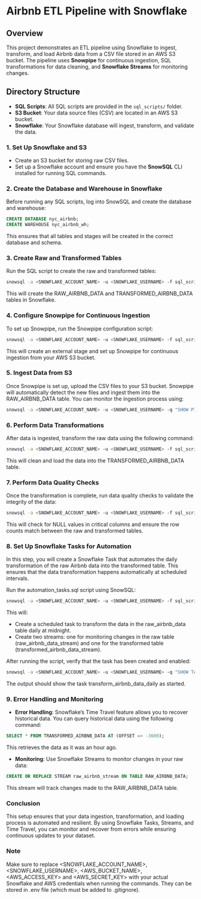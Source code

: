 # Airbnb ETL Pipeline with Snowflake

## Overview
This project demonstrates an ETL pipeline using Snowflake to ingest, transform, and load Airbnb data from a CSV file stored in an AWS S3 bucket. The pipeline uses **Snowpipe** for continuous ingestion, SQL transformations for data cleaning, and **Snowflake Streams** for monitoring changes.

## Directory Structure
- **SQL Scripts**: All SQL scripts are provided in the `sql_scripts/` folder.
- **S3 Bucket**: Your data source files (CSV) are located in an AWS S3 bucket.
- **Snowflake**: Your Snowflake database will ingest, transform, and validate the data.

### 1. Set Up Snowflake and S3
- Create an S3 bucket for storing raw CSV files.
- Set up a Snowflake account and ensure you have the **SnowSQL** CLI installed for running SQL commands.

### 2. Create the Database and Warehouse in Snowflake
Before running any SQL scripts, log into SnowSQL and create the database and warehouse:

```sql
CREATE DATABASE nyc_airbnb;
CREATE WAREHOUSE nyc_airbnb_wh;
```

This ensures that all tables and stages will be created in the correct database and schema.

### 3. Create Raw and Transformed Tables

Run the SQL script to create the raw and transformed tables:

```bash
snowsql -a <SNOWFLAKE_ACCOUNT_NAME> -u <SNOWFLAKE_USERNAME> -f sql_scripts/create_tables.sql
```

This will create the RAW_AIRBNB_DATA and TRANSFORMED_AIRBNB_DATA tables in Snowflake.

### 4. Configure Snowpipe for Continuous Ingestion

To set up Snowpipe, run the Snowpipe configuration script:

```bash
snowsql -a <SNOWFLAKE_ACCOUNT_NAME> -u <SNOWFLAKE_USERNAME> -f sql_scripts/snowpipe_configuration.sql
```

This will create an external stage and set up Snowpipe for continuous ingestion from your AWS S3 bucket.

### 5. Ingest Data from S3

Once Snowpipe is set up, upload the CSV files to your S3 bucket. Snowpipe will automatically detect the new files and ingest them into the RAW_AIRBNB_DATA table. You can monitor the ingestion process using:

```bash
snowsql -a <SNOWFLAKE_ACCOUNT_NAME> -u <SNOWFLAKE_USERNAME> -q "SHOW PIPES;"
```

### 6. Perform Data Transformations

After data is ingested, transform the raw data using the following command:

```bash
snowsql -a <SNOWFLAKE_ACCOUNT_NAME> -u <SNOWFLAKE_USERNAME> -f sql_scripts/transform_data.sql
```

This will clean and load the data into the TRANSFORMED_AIRBNB_DATA table.

### 7. Perform Data Quality Checks

Once the transformation is complete, run data quality checks to validate the integrity of the data:

```bash
snowsql -a <SNOWFLAKE_ACCOUNT_NAME> -u <SNOWFLAKE_USERNAME> -f sql_scripts/data_quality_checks.sql
```

This will check for NULL values in critical columns and ensure the row counts match between the raw and transformed tables.

### 8. Set Up Snowflake Tasks for Automation

In this step, you will create a Snowflake Task that automates the daily transformation of the raw Airbnb data into the transformed table. This ensures that the data transformation happens automatically at scheduled intervals.

Run the automation_tasks.sql script using SnowSQL:

```bash
snowsql -a <SNOWFLAKE_ACCOUNT_NAME> -u <SNOWFLAKE_USERNAME> -f sql_scripts/automation_tasks.sql
```

This will:
- Create a scheduled task to transform the data in the raw_airbnb_data table daily at midnight.
- Create two streams: one for monitoring changes in the raw table (raw_airbnb_data_stream) and one for the transformed table (transformed_airbnb_data_stream).

After running the script, verify that the task has been created and enabled:

```bash
snowsql -a <SNOWFLAKE_ACCOUNT_NAME> -u <SNOWFLAKE_USERNAME> -q "SHOW TASKS;"
```

The output should show the task transform_airbnb_data_daily as started.

### 9. Error Handling and Monitoring

- **Error Handling**: Snowflake’s Time Travel feature allows you to recover historical data. You can query historical data using the following command:

```sql
SELECT * FROM TRANSFORMED_AIRBNB_DATA AT (OFFSET => -3600);
```

This retrieves the data as it was an hour ago.

- **Monitoring**: Use Snowflake Streams to monitor changes in your raw data:

```sql
CREATE OR REPLACE STREAM raw_airbnb_stream ON TABLE RAW_AIRBNB_DATA;
```

This stream will track changes made to the RAW_AIRBNB_DATA table.

### Conclusion

This setup ensures that your data ingestion, transformation, and loading process is automated and resilient. By using Snowflake Tasks, Streams, and Time Travel, you can monitor and recover from errors while ensuring continuous updates to your dataset.

### Note

Make sure to replace <SNOWFLAKE_ACCOUNT_NAME>, <SNOWFLAKE_USERNAME>, <AWS_BUCKET_NAME>, <AWS_ACCESS_KEY> and <AWS_SECRET_KEY> with your actual Snowflake and AWS credentials when running the commands. They can be stored in .env file (which must be added to .gitignore).

